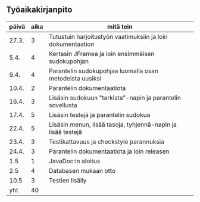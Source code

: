 Työaikakirjanpito
------------------
päivä | aika | mitä tein
------|------|-----------
27.3. | 3 | Tutustuin harjoitustyön vaatimuksiin ja loin dokumentaation
5.4. | 4 | Kertasin JFramea ja loin ensimmäisen sudokupohjan
9.4. | 4 | Parantelin sudokupohjaa luomalla osan metodeista uusiksi
10.4. | 2 | Parantelin dokumentaatiota
16.4. | 3 | Lisäsin sudokuun "tarkista"-napin ja parantelin sovellusta
17.4. | 5 | Lisäsin testejä ja parantelin sudokua
22.4. | 5 | Lisäsin menun, lisää tasoja, tyhjennä-napin ja lisää testejä
23.4. | 3 | Testikattavuus ja checkstyle parannuksia
24.4. | 3 | Parantelin dokumentaatiota ja loin releasen
1.5 | 1 | JavaDoc:in aloitus
2.5 | 4 | Databasen mukaan otto
10.5 | 3 | Testien lisäily
 yht | 40 | 
